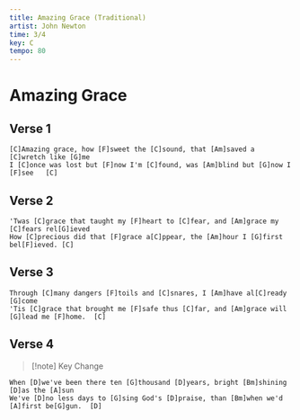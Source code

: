 ```yaml
---
title: Amazing Grace (Traditional)
artist: John Newton
time: 3/4
key: C
tempo: 80
---
```


# Amazing Grace

## Verse 1

```chopro
[C]Amazing grace, how [F]sweet the [C]sound, that [Am]saved a [C]wretch like [G]me
I [C]once was lost but [F]now I'm [C]found, was [Am]blind but [G]now I [F]see   [C]
```

## Verse 2

```chopro
'Twas [C]grace that taught my [F]heart to [C]fear, and [Am]grace my [C]fears rel[G]ieved
How [C]precious did that [F]grace a[C]ppear, the [Am]hour I [G]first bel[F]ieved. [C]
```

## Verse 3

```chopro
Through [C]many dangers [F]toils and [C]snares, I [Am]have al[C]ready [G]come
'Tis [C]grace that brought me [F]safe thus [C]far, and [Am]grace will [G]lead me [F]home.  [C]
```

## Verse 4

>[!note] Key Change

```chopro
When [D]we've been there ten [G]thousand [D]years, bright [Bm]shining [D]as the [A]sun
We've [D]no less days to [G]sing God's [D]praise, than [Bm]when we'd [A]first be[G]gun.  [D]
```
